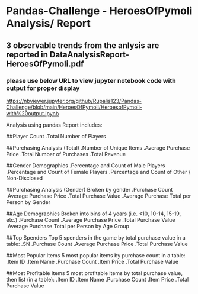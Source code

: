 # Pandas-Challenge - HeroesOfPymoli Analysis/ Report
## 3 observable trends from the anlysis are reported in DataAnalysisReport-HeroesOfPymoli.pdf
### please use below URL to view jupyter notebook code with output for proper display
https://nbviewer.jupyter.org/github/Rupalis123/Pandas-Challenge/blob/main/HeroesOfPymoli/HeroesofPymoli-with%20output.ipynb


Analysis using pandas
Report includes:

##Player Count
.Total Number of Players

##Purchasing Analysis (Total)
.Number of Unique Items
.Average Purchase Price
.Total Number of Purchases
.Total Revenue

##Gender Demographics
.Percentage and Count of Male Players
.Percentage and Count of Female Players
.Percentage and Count of Other / Non-Disclosed

##Purchasing Analysis (Gender)
 Broken by gender
.Purchase Count
.Average Purchase Price
.Total Purchase Value
.Average Purchase Total per Person by Gender

##Age Demographics
Broken into bins of 4 years (i.e. <10, 10-14, 15-19, etc.)
.Purchase Count
.Average Purchase Price
.Total Purchase Value
.Average Purchase Total per Person by Age Group

##Top Spenders
Top 5 spenders in the game by total purchase value in a table:
.SN
.Purchase Count
.Average Purchase Price
.Total Purchase Value

##Most Popular Items
5 most popular items by purchase count in a table:
.Item ID
.Item Name
.Purchase Count
.Item Price
.Total Purchase Value

##Most Profitable Items
5 most profitable items by total purchase value, then list (in a table):
.Item ID
.Item Name
.Purchase Count
.Item Price
.Total Purchase Value
